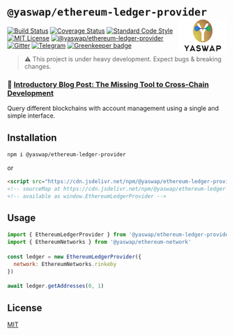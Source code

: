 # `@yaswap/ethereum-ledger-provider` <img align="right" src="https://raw.githubusercontent.com/yaswap/chainabstractionlayer/master/yaswap-logo.png" height="80px" />

[![Build Status](https://travis-ci.com/liquality/chainabstractionlayer.svg?branch=master)](https://travis-ci.com/liquality/chainabstractionlayer)
[![Coverage Status](https://coveralls.io/repos/github/liquality/chainabstractionlayer/badge.svg?branch=master)](https://coveralls.io/github/liquality/chainabstractionlayer?branch=master)
[![Standard Code Style](https://img.shields.io/badge/codestyle-standard-brightgreen.svg)](https://github.com/standard/standard)
[![MIT License](https://img.shields.io/badge/license-MIT-brightgreen.svg)](../../LICENSE.md)
[![@yaswap/ethereum-ledger-provider](https://img.shields.io/npm/dt/@yaswap/ethereum-ledger-provider.svg)](https://npmjs.com/package/@yaswap/ethereum-ledger-provider)
[![Gitter](https://img.shields.io/gitter/room/liquality/Lobby.svg)](https://gitter.im/liquality/Lobby?source=orgpage)
[![Telegram](https://img.shields.io/badge/chat-on%20telegram-blue.svg)](https://t.me/Liquality) [![Greenkeeper badge](https://badges.greenkeeper.io/liquality/chainabstractionlayer.svg)](https://greenkeeper.io/)

> :warning: This project is under heavy development. Expect bugs & breaking changes.

### :pencil: [Introductory Blog Post: The Missing Tool to Cross-Chain Development](https://medium.com/liquality/the-missing-tool-to-cross-chain-development-2ebfe898efa1)

Query different blockchains with account management using a single and simple interface.

## Installation

```bash
npm i @yaswap/ethereum-ledger-provider
```

or

```html
<script src="https://cdn.jsdelivr.net/npm/@yaswap/ethereum-ledger-provider@0.2.3/dist/ethereum-ledger-provider.min.js"></script>
<!-- sourceMap at https://cdn.jsdelivr.net/npm/@yaswap/ethereum-ledger-provider@0.2.3/dist/ethereum-ledger-provider.min.js.map -->
<!-- available as window.EthereumLedgerProvider -->
```

## Usage

```js
import { EthereumLedgerProvider } from '@yaswap/ethereum-ledger-provider'
import { EthereumNetworks } from '@yaswap/ethereum-network'

const ledger = new EthereumLedgerProvider({
  network: EthereumNetworks.rinkeby
})

await ledger.getAddresses(0, 1)
```

## License

[MIT](../../LICENSE.md)
